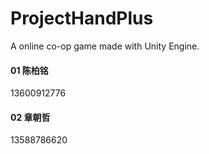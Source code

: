 # ProjectHandPlus
A online co-op game made with Unity Engine.



#### 01 陈柏铭

13600912776


#### 02 章朝哲

13588786620

